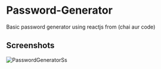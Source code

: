 # Password-Generator

Basic password generator using reactjs from (chai aur code)

## Screenshots

![PasswordGeneratorSs](https://github.com/NickeyNb/password-generator/assets/110400673/bd034a27-6f07-4067-b8bc-0c97ce8491d7)
